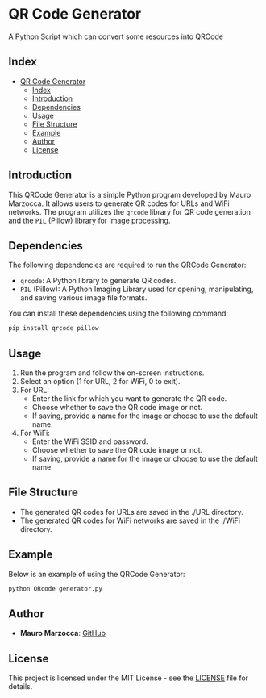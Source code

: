 # QR Code Generator

A Python Script which can convert some resources into QRCode

## Index

- [QR Code Generator](#qr-code-generator)
  - [Index](#index)
  - [Introduction](#introduction)
  - [Dependencies](#dependencies)
  - [Usage](#usage)
  - [File Structure](#file-structure)
  - [Example](#example)
  - [Author](#author)
  - [License](#license)

## Introduction

This QRCode Generator is a simple Python program developed by Mauro Marzocca. It allows users to generate QR codes for URLs and WiFi networks. The program utilizes the `qrcode` library for QR code generation and the `PIL` (Pillow) library for image processing.

## Dependencies

The following dependencies are required to run the QRCode Generator:

- `qrcode`: A Python library to generate QR codes.
- `PIL` (Pillow): A Python Imaging Library used for opening, manipulating, and saving various image file formats.

You can install these dependencies using the following command:

```bash
pip install qrcode pillow
```

## Usage

1. Run the program and follow the on-screen instructions.
2. Select an option (1 for URL, 2 for WiFi, 0 to exit).
3. For URL:
   - Enter the link for which you want to generate the QR code.
   - Choose whether to save the QR code image or not.
   - If saving, provide a name for the image or choose to use the default name.
4. For WiFi:
   - Enter the WiFi SSID and password.
   - Choose whether to save the QR code image or not.
   - If saving, provide a name for the image or choose to use the default name.

## File Structure

- The generated QR codes for URLs are saved in the ./URL directory.
- The generated QR codes for WiFi networks are saved in the ./WiFi directory.

## Example

Below is an example of using the QRCode Generator:

```bash
python QRcode generator.py
```

## Author

- **Mauro Marzocca**: [GitHub](https://github.com/mauromarzocca)

## License

This project is licensed under the MIT License - see the [LICENSE](LICENSE) file for details.
